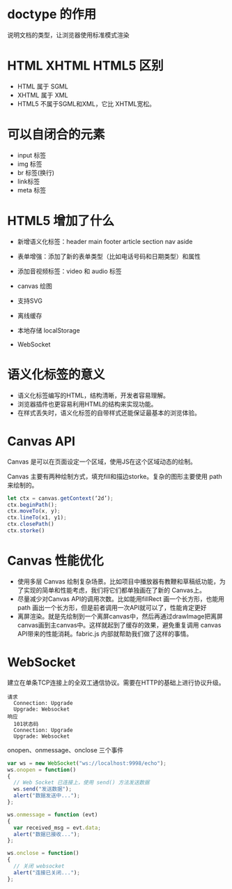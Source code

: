 # doctype 的作用
说明文档的类型，让浏览器使用标准模式渲染

# HTML XHTML HTML5 区别
- HTML 属于 SGML
- XHTML 属于 XML
- HTML5 不属于SGML和XML，它比 XHTML宽松。

# 可以自闭合的元素
- input 标签
- img 标签
- br 标签(换行)
- link标签
- meta 标签

# HTML5 增加了什么

- 新增语义化标签：header main footer article section nav aside
- 表单增强：添加了新的表单类型（比如电话号码和日期类型）和属性
- 添加音视频标签：video 和 audio 标签

- canvas 绘图
- 支持SVG

- 离线缓存
- 本地存储 localStorage

- WebSocket

# 语义化标签的意义
- 语义化标签编写的HTML，结构清晰，开发者容易理解。
- 浏览器插件也更容易利用HTML的结构来实现功能。
- 在样式丢失时，语义化标签的自带样式还能保证最基本的浏览体验。

# Canvas API
Canvas 是可以在页面设定一个区域，使用JS在这个区域动态的绘制。

Canvas 主要有两种绘制方式，填充fill和描边storke。复杂的图形主要使用 path 来绘制的。
```js
let ctx = canvas.getContext(‘2d’);
ctx.beginPath();
ctx.moveTo(x, y);
ctx.lineTo(x1, y1);
ctx.closePath()
ctx.storke()
```

# Canvas 性能优化
- 使用多层 Canvas 绘制复杂场景。比如项目中播放器有教鞭和草稿纸功能，为了实现的简单和性能考虑，我们将它们都单独画在了新的 Canvas上。
- 尽量减少对Canvas API的调用次数。比如能用fillRect 画一个长方形，也能用 path 画出一个长方形，但是前者调用一次API就可以了，性能肯定更好
- 离屏渲染。就是先绘制到一个离屏canvas中，然后再通过drawImage把离屏canvas画到主canvas中。这样就起到了缓存的效果，避免重复调用 canvas API带来的性能消耗。fabric.js 内部就帮助我们做了这样的事情。

# WebSocket
建立在单条TCP连接上的全双工通信协议。需要在HTTP的基础上进行协议升级。
```
请求
  Connection: Upgrade
  Upgrade: Websocket
响应
  101状态码
  Connection: Upgrade
  Upgrade: Websocket
```
onopen、onmessage、onclose 三个事件

```js
var ws = new WebSocket("ws://localhost:9998/echo");
ws.onopen = function()
{
  // Web Socket 已连接上，使用 send() 方法发送数据
  ws.send("发送数据");
  alert("数据发送中...");
};

ws.onmessage = function (evt)
{
  var received_msg = evt.data;
  alert("数据已接收...");
};

ws.onclose = function()
{
  // 关闭 websocket
  alert("连接已关闭...");
};

```